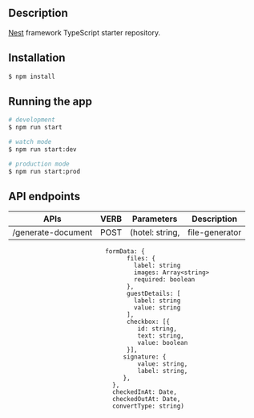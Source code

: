 ## Description

[Nest](https://github.com/nestjs/nest) framework TypeScript starter repository.

## Installation

```bash
$ npm install
```

## Running the app

```bash
# development
$ npm run start

# watch mode
$ npm run start:dev

# production mode
$ npm run start:prod
```

## API endpoints

| APIs | VERB | Parameters | Description |
| --- | --- | --- | --- |
| /generate-document | POST | (hotel: string, | file-generator |
                               formData: {
                                     files: {
                                       label: string
                                       images: Array<string>
                                       required: boolean
                                     },
                                     guestDetails: [
                                       label: string
                                       value: string
                                     ],
                                     checkbox: [{
                                        id: string,
                                        text: string,
                                        value: boolean
                                     }],
                                    signature: {
                                        value: string,
                                        label: string,
                                    },
                                 },
                                 checkedInAt: Date,
                                 checkedOutAt: Date,
                                 convertType: string) 
